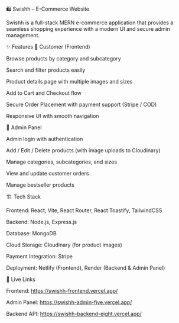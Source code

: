 🛍️ Swishh – E-Commerce Website

Swishh is a full-stack MERN e-commerce application that provides a seamless shopping experience with a modern UI and secure admin management.

✨ Features
🛒 Customer (Frontend)

Browse products by category and subcategory

Search and filter products easily

Product details page with multiple images and sizes

Add to Cart and Checkout flow

Secure Order Placement with payment support (Stripe / COD)

Responsive UI with smooth navigation

🔑 Admin Panel

Admin login with authentication

Add / Edit / Delete products (with image uploads to Cloudinary)

Manage categories, subcategories, and sizes

View and update customer orders

Manage bestseller products

🏗️ Tech Stack

Frontend: React, Vite, React Router, React Toastify, TailwindCSS

Backend: Node.js, Express.js

Database: MongoDB

Cloud Storage: Cloudinary (for product images)

Payment Integration: Stripe

Deployment: Netlify (Frontend), Render (Backend & Admin Panel)

🚀 Live Links

Frontend:  https://swishh-frontend.vercel.app/

Admin Panel: https://swishh-admin-five.vercel.app/

Backend API: https://swishh-backend-eight.vercel.app/
